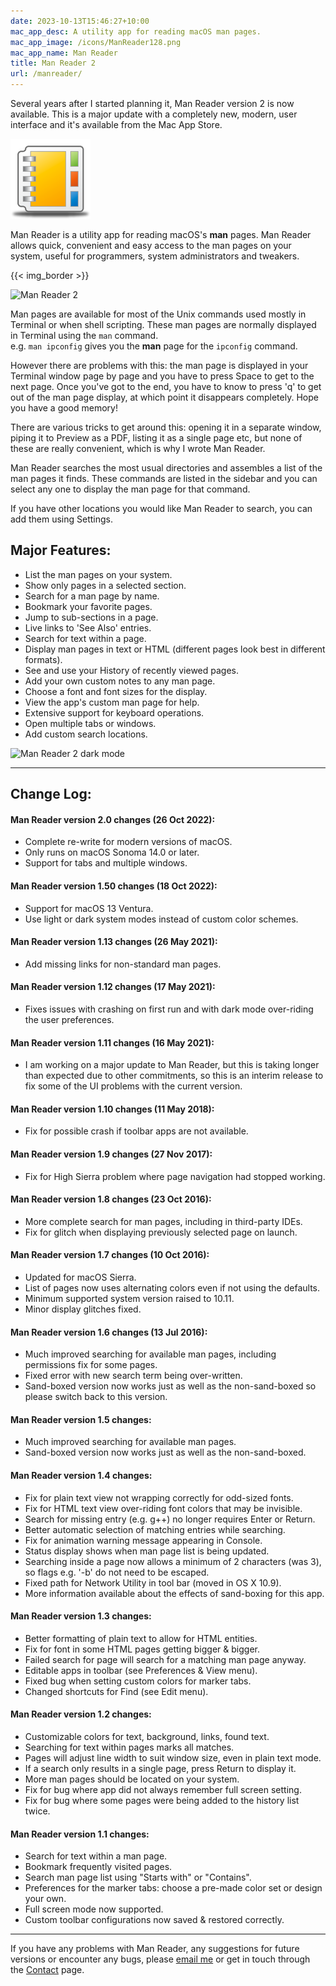 ```yaml
---
date: 2023-10-13T15:46:27+10:00
mac_app_desc: A utility app for reading macOS man pages.
mac_app_image: /icons/ManReader128.png
mac_app_name: Man Reader
title: Man Reader 2
url: /manreader/
---
```


Several years after I started planning it, Man Reader version 2
is now available. This is a major update with a completely new, 
modern, user interface and it's available from the Mac App Store.

[![Buy Man Reader from the Mac App Store][i3]][3]

Man Reader is a utility app for reading macOS's **man** pages. Man Reader allows
quick, convenient and easy access to the man pages on your system, useful for
programmers, system administrators and tweakers.

{{< img_border >}}

![Man Reader 2][i1]

Man pages are available for most of the Unix commands used mostly in Terminal or when
shell scripting. These man pages are normally displayed in Terminal using the
`man` command.   
e.g. `man ipconfig` gives you the **man** page for the `ipconfig` command.

However there are problems with this: the man page is displayed in your
Terminal window page by page and you have to press Space to get to the next page.
Once you've got to the end, you have to
know to press 'q' to get out of the man page display, at which point it
disappears completely. Hope you have a good memory!

There are various tricks to get around this: opening it in a separate window,
piping it to Preview as a PDF, listing it as a single page etc, but none of
these are really convenient, which is why I wrote Man Reader.

Man Reader searches the most usual directories and assembles a list of the man pages
it finds. These commands are listed in the sidebar and you can select any one 
to display the man page for that command.

If you have other locations you would like Man Reader to search, you can add 
them using Settings.

## Major Features:

- List the man pages on your system.
- Show only pages in a selected section.
- Search for a man page by name.
- Bookmark your favorite pages.
- Jump to sub-sections in a page.
- Live links to 'See Also' entries.
- Search for text within a page.
- Display man pages in text or HTML (different pages look best in different
  formats).
- See and use your History of recently viewed pages.
- Add your own custom notes to any man page.
- Choose a font and font sizes for the display.
- View the app's custom man page for help.
- Extensive support for keyboard operations.
- Open multiple tabs or windows.
- Add custom search locations.

![Man Reader 2 dark mode][i2]

---

## Change Log:

#### Man Reader version 2.0 changes (26 Oct 2022):

- Complete re-write for modern versions of macOS.
- Only runs on macOS Sonoma 14.0 or later.
- Support for tabs and multiple windows.

#### Man Reader version 1.50 changes (18 Oct 2022):

- Support for macOS 13 Ventura.
- Use light or dark system modes instead of custom color schemes.

#### Man Reader version 1.13 changes (26 May 2021):

- Add missing links for non-standard man pages.

#### Man Reader version 1.12 changes (17 May 2021):

- Fixes issues with crashing on first run and with dark mode over-riding the user preferences.

#### Man Reader version 1.11 changes (16 May 2021):

- I am working on a major update to Man Reader, but this is taking longer than expected due to other commitments, so this is an interim release to fix some of the UI problems with the current version.

#### Man Reader version 1.10 changes (11 May 2018):

- Fix for possible crash if toolbar apps are not available.

#### Man Reader version 1.9 changes (27 Nov 2017):

- Fix for High Sierra problem where page navigation had stopped working.

#### Man Reader version 1.8 changes (23 Oct 2016):

- More complete search for man pages, including in third-party IDEs.
- Fix for glitch when displaying previously selected page on launch.

#### Man Reader version 1.7 changes (10 Oct 2016):

- Updated for macOS Sierra.
- List of pages now uses alternating colors even if not using the defaults.
- Minimum supported system version raised to 10.11.
- Minor display glitches fixed.

#### Man Reader version 1.6 changes (13 Jul 2016):

- Much improved searching for available man pages, including permissions fix for
  some pages.
- Fixed error with new search term being over-written.
- Sand-boxed version now works just as well as the non-sand-boxed so please
  switch back to this version.

#### Man Reader version 1.5 changes:

- Much improved searching for available man pages.
- Sand-boxed version now works just as well as the non-sand-boxed.

#### Man Reader version 1.4 changes:

- Fix for plain text view not wrapping correctly for odd-sized fonts.
- Fix for HTML text view over-riding font colors that may be invisible.
- Search for missing entry (e.g. g++) no longer requires Enter or Return.
- Better automatic selection of matching entries while searching.
- Fix for animation warning message appearing in Console.
- Status display shows when man page list is being updated.
- Searching inside a page now allows a minimum of 2 characters (was 3), so flags
  e.g. '-b' do not need to be escaped.
- Fixed path for Network Utility in tool bar (moved in OS X 10.9).
- More information available about the effects of sand-boxing for this app.

#### Man Reader version 1.3 changes:

- Better formatting of plain text to allow for HTML entities.
- Fix for font in some HTML pages getting bigger & bigger.
- Failed search for page will search for a matching man page anyway.
- Editable apps in toolbar (see Preferences & View menu).
- Fixed bug when setting custom colors for marker tabs.
- Changed shortcuts for Find (see Edit menu).

#### Man Reader version 1.2 changes:

- Customizable colors for text, background, links, found text.
- Searching for text within pages marks all matches.
- Pages will adjust line width to suit window size, even in plain text mode.
- If a search only results in a single page, press Return to display it.
- More man pages should be located on your system.
- Fix for bug where app did not always remember full screen setting.
- Fix for bug where some pages were being added to the history list twice.

#### Man Reader version 1.1 changes:

- Search for text within a man page.
- Bookmark frequently visited pages.
- Search man page list using "Starts with" or "Contains".
- Preferences for the marker tabs: choose a pre-made color set or design your
  own.
- Full screen mode now supported.
- Custom toolbar configurations now saved & restored correctly.

---

If you have any problems with Man Reader, any suggestions for future versions or
encounter any bugs, please [email me][8] or get in touch through the [Contact][contact] page.

[i1]: /images/ManReader2.png
[i2]: /images/ManReader2_dark.png
[i3]: /icons/ManReader128.png

[3]: http://itunes.apple.com/app/man-reader/id522583774?mt=12
[8]: mailto:sarah@troz.net?subject=Man%20Reader%202
[contact]: /contact/